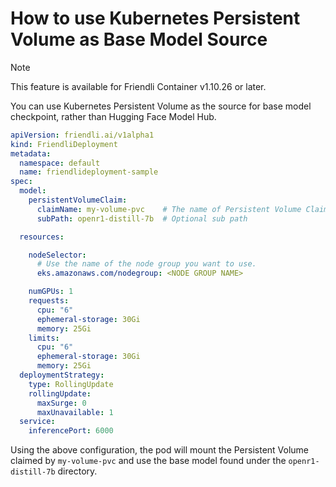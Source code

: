 # How to use Kubernetes Persistent Volume as Base Model Source

> [!NOTE]
> This feature is available for Friendli Container v1.10.26 or later.

You can use Kubernetes Persistent Volume as the source for base model checkpoint, rather than Hugging Face Model Hub.

```yaml
apiVersion: friendli.ai/v1alpha1
kind: FriendliDeployment
metadata:
  namespace: default
  name: friendlideployment-sample
spec:
  model:
    persistentVolumeClaim:
      claimName: my-volume-pvc    # The name of Persistent Volume Claim(PVC)
      subPath: openr1-distill-7b  # Optional sub path

  resources:

    nodeSelector:
      # Use the name of the node group you want to use.
      eks.amazonaws.com/nodegroup: <NODE GROUP NAME>

    numGPUs: 1
    requests:
      cpu: "6"
      ephemeral-storage: 30Gi
      memory: 25Gi
    limits:
      cpu: "6"
      ephemeral-storage: 30Gi
      memory: 25Gi
  deploymentStrategy:
    type: RollingUpdate
    rollingUpdate:
      maxSurge: 0
      maxUnavailable: 1
  service:
    inferencePort: 6000
```

Using the above configuration, the pod will mount the Persistent Volume claimed by `my-volume-pvc` and use the base model found under the `openr1-distill-7b` directory.
